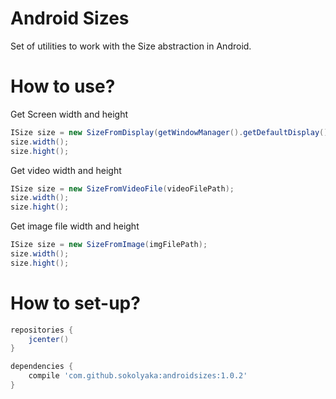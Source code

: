 # Android Sizes
Set of utilities to work with the Size abstraction in Android.

# How to use?
Get Screen width and height
```java
ISize size = new SizeFromDisplay(getWindowManager().getDefaultDisplay());
size.width();
size.hight();
```
Get video width and height
```java
ISize size = new SizeFromVideoFile(videoFilePath);
size.width();
size.hight();
```
Get image file width and height
```java
ISize size = new SizeFromImage(imgFilePath);
size.width();
size.hight();
```
# How to set-up?
```gradle
repositories {
    jcenter()
}
```

```gradle
dependencies {
    compile 'com.github.sokolyaka:androidsizes:1.0.2'
}
```
